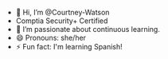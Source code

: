 - 👋 Hi, I’m @Courtney-Watson
- Comptia Security+ Certified
- 🌱 I’m passionate about continuous learning.
- 😄 Pronouns: she/her
- ⚡ Fun fact: I'm learning Spanish!

<!---
Courtney-Watson/Courtney-Watson is a ✨ special ✨ repository because its `README.md` (this file) appears on your GitHub profile.
You can click the Preview link to take a look at your changes.
--->

